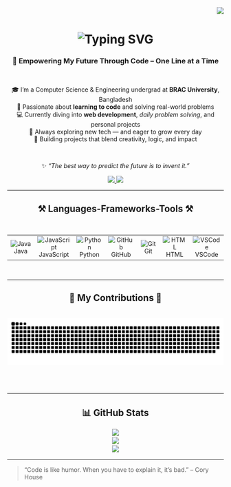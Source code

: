 <!--
**Saadat-Khan/Saadat-Khan** is a ✨ _special_ ✨ repository because its `README.md` (this file) appears on your GitHub profile.

Here are some ideas to get you started:

- 🔭 I’m currently working on ...
- 🌱 I’m currently learning ...
- 👯 I’m looking to collaborate on ...
- 🤔 I’m looking for help with ...
- 💬 Ask me about ...
- 📫 How to reach me: ...
- 😄 Pronouns: ...
- ⚡ Fun fact: ...
-->
<div align="right">
  <img src="https://visitor-badge.laobi.icu/badge?page_id=saadat-khan.saadat-khan&"  />
</div>

<h1 align="center">
  <img 
    src="https://readme-typing-svg.herokuapp.com?font=Fira+Code&weight=500&size=28&duration=4000&pause=800&color=FEE75C&center=true&vCenter=true&width=700&height=60&lines=Hi+there!+👋;I'm+Saadat+Khan+👨‍💻;" 
    alt="Typing SVG"
  />
</h1>

<h3 align="center">🚀 Empowering My Future Through Code – One Line at a Time</h3>

<br/>

<div align="center">

🎓 I’m a Computer Science & Engineering undergrad at <strong>BRAC University</strong>, Bangladesh  
🧠 Passionate about <strong>learning to code</strong> and solving real-world problems  
💻 Currently diving into <strong>web development</strong>, <em>daily problem solving</em>, and personal projects  
🌱 Always exploring new tech — and eager to grow every day  
📌 Building projects that blend creativity, logic, and impact  
  
<br/>

✨ <em>“The best way to predict the future is to invent it.”</em>

</div>

<div align="center"> 
  <a href="mailto:titanl740@gmail.com">
    <img src="https://img.shields.io/badge/Gmail-333333?style=for-the-badge&logo=gmail&logoColor=red" />
  </a>
  <a href="https://www.linkedin.com/in/saadat-khan-461117347/" target="_blank">
    <img src="https://img.shields.io/badge/LinkedIn-0077B5?style=for-the-badge&logo=linkedin&logoColor=white" target="_blank" />
  </a>
  <!--
  <a href="https://salesp07.github.io" target="_blank">
     <img src="https://img.shields.io/badge/Portfolio-FF5722?style=for-the-badge&logo=todoist&logoColor=white" target="_blank" /> <!-- sqlite, safari, google-chrome are other good icon options
  </a>
  -->
</div>

---

<h2 align="center">⚒️ Languages-Frameworks-Tools ⚒️</h2>
<br/>
<div align="center">
  <table>
    <tr>
      <td align="center" width="96">
        <img src="https://techstack-generator.vercel.app/java-icon.svg" alt="Java" width="65" height="65" />
        <br>Java
      </td>
      <td align="center" width="96">
        <img src="https://techstack-generator.vercel.app/js-icon.svg" alt="JavaScript" width="65" height="65" />
        <br>JavaScript
      </td>
      <td align="center" width="96">
        <img src="https://techstack-generator.vercel.app/python-icon.svg" alt="Python" width="65" height="65" />
        <br>Python
      </td>
      <td align="center" width="96">
        <img src="https://techstack-generator.vercel.app/github-icon.svg" alt="GitHub" width="65" height="65" />
        <br>GitHub
      </td>
      <td align="center" width="96">
        <img src="https://skillicons.dev/icons?i=git" width="48" height="48" alt="Git" />
        <br>Git
      </td>
      <td align="center" width="96">
        <img src="https://skillicons.dev/icons?i=html" width="48" height="48" alt="HTML" />
        <br>HTML
      </td>
      <td align="center" width="96">
        <img src="https://skillicons.dev/icons?i=vscode" width="48" height="48" alt="VSCode" />
        <br>VSCode
      </td>
    </tr>
  </table>
</div>
<br/>

<!--
### 📌 GitHub Extra Pins
<div align="center">
  <img src="https://github-readme-stats.vercel.app/api/pin/?username=Saadat-Khan&repo=your-best-repo-1&theme=radical&hide_border=false" height="150" alt="Repo 1" />
  <img src="https://github-readme-stats.vercel.app/api/pin/?username=Saadat-Khan&repo=your-best-repo-2&theme=radical&hide_border=false" height="150" alt="Repo 2" />
</div>

---

### ✨ GitHub Gist Pins
<div align="center">
  <img src="https://github-readme-stats.vercel.app/api/gist?id=your-gist-id-1&theme=radical&hide_border=false" height="150" alt="Gist 1" />
  <img src="https://github-readme-stats.vercel.app/api/gist?id=your-gist-id-2&theme=radical&hide_border=false" height="150" alt="Gist 2" />
</div>

---

### 🚀 Projects I'm Proud Of

- 🔭 [**Personal Portfolio Website**](#) – A responsive portfolio built with React and TailwindCSS.
- 🧠 [**AI Chatbot**](#) – Built using Python and OpenAI APIs.
- 📱 [**Mobile Task Tracker**](#) – Flutter-based productivity app.
-->
<hr/>

<div align="center">
  <h2>🐍 My Contributions 🐍</h2>
  <br>
  <img alt="snake eating my contributions" src="https://raw.githubusercontent.com/salesp07/salesp07/output/github-contribution-grid-snake.svg" />
  
  <br/><br/>
</div>

<hr/>

<h2 align="center">📊 GitHub Stats</h2>
<div align="center">
<a href="https://github-readme-stats.vercel.app/api?username=saadat-khan&theme=radical&hide_border=false&include_all_commits=false&count_private=false">
  <img src="https://github-readme-stats.vercel.app/api?username=saadat-khan&theme=radical&hide_border=false&include_all_commits=false&count_private=false" />
</a>
<br/>
<a href="https://nirzak-streak-stats.vercel.app/?user=saadat-khan&theme=radical&hide_border=false">
  <img src="https://nirzak-streak-stats.vercel.app/?user=saadat-khan&theme=radical&hide_border=false" />
</a>
<br/>
<a href="https://github-readme-stats.vercel.app/api/top-langs/?username=saadat-khan&theme=radical&hide_border=false&include_all_commits=false&count_private=false&layout=compact">
  <img src="https://github-readme-stats.vercel.app/api/top-langs/?username=saadat-khan&theme=radical&hide_border=false&include_all_commits=false&count_private=false&layout=compact" />
</a>
</div>

---

> “Code is like humor. When you have to explain it, it’s bad.” – Cory House





